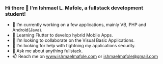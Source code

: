 ### Hi there 👋 I'm Ishmael L. Mafole, a fullstack development student!



- 🔭 I’m currently working on a few applications, mainly VB, PHP and Android(Java). 
- 🌱 Learning Flutter to develop hybrid Mobile Apps.
- 👯 I’m looking to collaborate on the Visual Basic Applications.
- 🤔 I’m looking for help with tightning my applications security.
- 💬 Ask me about anything fullstack.
- 📫 Reach me on www.ishmaelmafole.com or ishmaelmafole@gmail.com

